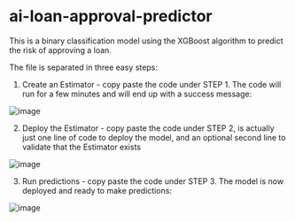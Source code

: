 # ai-loan-approval-predictor
This is a binary classification model using the XGBoost algorithm to predict the risk of approving a loan.

The file is separated in three easy steps:

1. Create an Estimator - 
copy paste the code under STEP 1. The code will run for a few minutes and will end up with a success message:

![image](https://user-images.githubusercontent.com/93351988/149624558-f4d5a35d-0503-4b25-abd0-5e16d13270f5.png)


2. Deploy the Estimator -
copy paste the code under STEP 2, is actually just one line of code to deploy the model, and an optional second line to validate that the Estimator exists

![image](https://user-images.githubusercontent.com/93351988/149624515-f7c1aa84-7409-4cea-8d67-e59f937c3517.png)


3. Run predictions - 
copy paste the code under STEP 3. The model is now deployed and ready to make predictions:

![image](https://user-images.githubusercontent.com/93351988/149624588-54be4099-7a82-4cdb-af90-6918da2c3cbc.png)
